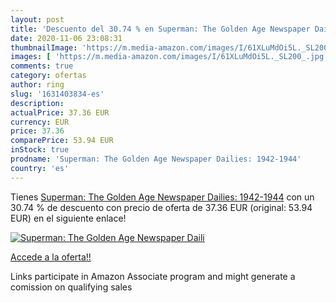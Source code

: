 ```yaml
---
layout: post
title: 'Descuento del 30.74 % en Superman: The Golden Age Newspaper Daili'
date: 2020-11-06 23:08:31
thumbnailImage: 'https://m.media-amazon.com/images/I/61XLuMdOi5L._SL200_.jpg'
images: [ 'https://m.media-amazon.com/images/I/61XLuMdOi5L._SL200_.jpg' ]
comments: true
category: ofertas
author: ring
slug: '1631403834-es'
description:
actualPrice: 37.36 EUR
currency: EUR
price: 37.36
comparePrice: 53.94 EUR
inStock: true
prodname: 'Superman: The Golden Age Newspaper Dailies: 1942-1944'
country: 'es'
---
```


Tienes [Superman: The Golden Age Newspaper Dailies: 1942-1944](https://www.amazon.es/dp/1631403834/?tag=tolees-21) con un 30.74 % de descuento con precio de oferta de 37.36 EUR (original: 53.94 EUR) en el siguiente enlace!

[![Superman: The Golden Age Newspaper Daili](https://m.media-amazon.com/images/I/61XLuMdOi5L._SL200_.jpg)](https://www.amazon.es/dp/1631403834/?tag=tolees-21)

[Accede a la oferta!!](https://www.amazon.es/dp/1631403834/?tag=tolees-21)

Links participate in Amazon Associate program and might generate a comission on qualifying sales


